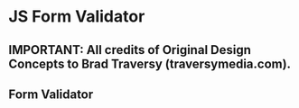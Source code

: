 # JS Form Validator

## IMPORTANT: All credits of Original Design Concepts to Brad Traversy (traversymedia.com).

## Form Validator
